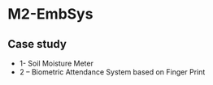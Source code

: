 # M2-EmbSys
## Case study
* 1- Soil Moisture Meter
* 2 – Biometric Attendance System based on Finger Print
